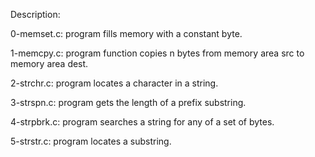 Description:

0-memset.c: program fills memory with a constant byte.

1-memcpy.c: program function copies n bytes from memory area src to memory area dest.

2-strchr.c: program locates a character in a string.

3-strspn.c: program gets the length of a prefix substring.

4-strpbrk.c: program searches a string for any of a set of bytes.

5-strstr.c: program locates a substring.

